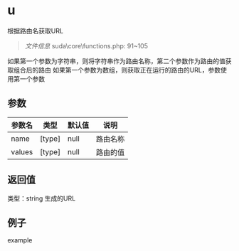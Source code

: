# u
根据路由名获取URL
> *文件信息* suda\core\functions.php: 91~105

如果第一个参数为字符串，则将字符串作为路由名称，第二个参数作为路由的值获取组合后的路由
如果第一个参数为数组，则获取正在运行的路由的URL，参数使用第一个参数

## 参数

 
| 参数名 | 类型 | 默认值 | 说明 |
|--------|-----|-------|-------|
 | name |  [type] | null |  路由名称 |
 | values |  [type] | null |  路由的值 |
## 返回值
 
类型：string
 生成的URL
## 例子

example